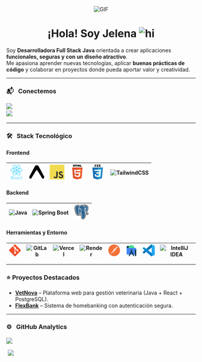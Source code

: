 <p align="center">
<img alt="GIF" src="https://github.com/arsentieva/arsentieva/blob/main/code.gif?raw=true" height="280" />
<p/>
<h1 align="center"> ¡Hola! Soy Jelena <img src="https://user-images.githubusercontent.com/1303154/88677602-1635ba80-d120-11ea-84d8-d263ba5fc3c0.gif" width="28px" alt="hi"></h1>

Soy **Desarrolladora Full Stack Java** orientada a crear aplicaciones **funcionales, seguras y con un diseño atractivo**.  
Me apasiona aprender nuevas tecnologías, aplicar **buenas prácticas de código** y colaborar en proyectos donde pueda aportar valor y creatividad.

---

### 📬 &nbsp; Conectemos
[<img src="https://img.shields.io/badge/linkedin-%230077B5.svg?&style=for-the-badge&logo=linkedin&logoColor=white" />](https://www.linkedin.com/in/jelena-palavecino-450817317/)  
[<img src="https://img.shields.io/badge/email-%23EA4335.svg?&style=for-the-badge&logo=gmail&logoColor=white" />](mailto:jelenajppalavecino@gmail.com)

<hr>

### 🛠 &nbsp; Stack Tecnológico

#### **Frontend**
|<img src="https://raw.githubusercontent.com/devicons/devicon/master/icons/react/react-original-wordmark.svg" width=40 title="React / React Native">|<img src="https://raw.githubusercontent.com/devicons/devicon/master/icons/expo/expo-original.svg" width=40 title="Expo">|<img src="https://raw.githubusercontent.com/devicons/devicon/master/icons/javascript/javascript-original.svg" width="40" title="JavaScript">|<img src="https://raw.githubusercontent.com/devicons/devicon/master/icons/html5/html5-original-wordmark.svg" width="40" title="HTML5">|<img src="https://raw.githubusercontent.com/devicons/devicon/master/icons/css3/css3-original-wordmark.svg" width="40" title="CSS3">|<img src="https://www.vectorlogo.zone/logos/tailwindcss/tailwindcss-icon.svg" width="40" title="TailwindCSS">|
|:-:|:-:|:-:|:-:|:-:|:-:|

#### **Backend**
|<img src="https://www.vectorlogo.zone/logos/java/java-vertical.svg" width="40" title="Java">|<img src="https://www.vectorlogo.zone/logos/springio/springio-icon.svg" width="40" title="Spring Boot">|<img src="https://raw.githubusercontent.com/devicons/devicon/master/icons/postgresql/postgresql-original.svg" width="40" title="PostgreSQL">|
|:-:|:-:|:-:|

#### **Herramientas y Entorno**
|<img src="https://raw.githubusercontent.com/devicons/devicon/master/icons/git/git-original.svg" width="40" title="Git">|<img src="https://about.gitlab.com/images/press/logo/png/gitlab-icon-rgb.png" width="40" title="GitLab">|<img src="https://cdn.worldvectorlogo.com/logos/vercel.svg" width="40" title="Vercel">|<img src="https://raw.githubusercontent.com/devicons/devicon/master/icons/render/render-original.svg" width="40" title="Render">|<img src="https://raw.githubusercontent.com/devicons/devicon/master/icons/postman/postman-original.svg" width="40" title="Postman">|<img src="https://raw.githubusercontent.com/devicons/devicon/master/icons/androidstudio/androidstudio-original.svg" width="40" title="Android Studio">|<img src="https://raw.githubusercontent.com/devicons/devicon/master/icons/vscode/vscode-original.svg" width="40" title="Visual Studio Code">|<img src="https://resources.jetbrains.com/storage/products/company/brand/logos/IntelliJ_IDEA_icon.png" width="40" title="IntelliJ IDEA">|
|:-:|:-:|:-:|:-:|:-:|:-:|:-:|:-:|

---

### ⭐ Proyectos Destacados
- [**VetNova**](https://vetnova.onrender.com/) – Plataforma web para gestión veterinaria (Java + React + PostgreSQL).  
- [**FlexBank**](https://homebanking-front-ttiy.onrender.com/) – Sistema de homebanking con autenticación segura.  

<hr>

### ⚙️ &nbsp; GitHub Analytics
 
<p><img align="center" src="https://github-readme-stats.vercel.app/api?username=Jelejp&theme=radical&show_icons=true" /></p>
<p>&nbsp;<img align="center" src="https://github-readme-stats.vercel.app/api/top-langs/?username=Jelejp&theme=radical&layout=compact" width="410" /></p>
